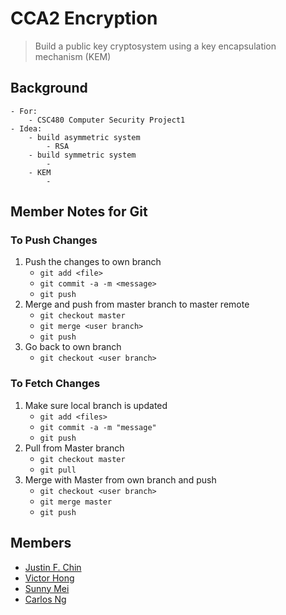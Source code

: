 # CCA2 Encryption

> Build a public key cryptosystem using a key encapsulation mechanism (KEM)

## Background
    - For:
        - CSC480 Computer Security Project1
    - Idea:
        - build asymmetric system
            - RSA 
        - build symmetric system
            - 
        - KEM
            - 

## Member Notes for Git
### To Push Changes
1. Push the changes to own branch
	- `git add <file>`
	- `git commit -a -m <message>`
	- `git push`
2. Merge and push from master branch to master remote
	- `git checkout master`
	- `git merge <user branch>`
	- `git push`
3. Go back to own branch
	- `git checkout <user branch>`

### To Fetch Changes
1. Make sure local branch is updated
	- `git add <files>`
	- `git commit -a -m "message"`
	- `git push`
2. Pull from Master branch
	- `git checkout master`
	- `git pull`
3. Merge with Master from own branch and push
	- `git checkout <user branch>`
	- `git merge master`
	- `git push`

## Members
- [Justin F. Chin](https://github.com/justinfchin)
- [Victor Hong](https://github.com/vhong000)
- [Sunny Mei](https://github.com/Sunny3oy)
- [Carlos Ng](https://github.com/Cng000)
